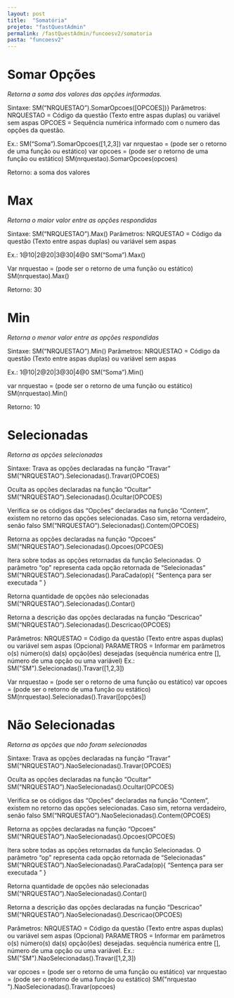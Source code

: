 ```yaml
---
layout: post
title:  "Somatória"
projeto: "fastQuestAdmin"
permalink: /fastQuestAdmin/funcoesv2/somatoria
pasta: "funcoesv2"
---
```


# Somar Opções
*Retorna a soma dos valores das opções informadas.*

Sintaxe: 
SM(“NRQUESTAO”).SomarOpcoes([OPCOES])}
Parâmetros:
NRQUESTAO = Código da questão (Texto entre aspas duplas) ou variável sem aspas
OPCOES = Sequência numérica informado com o numero das opções da questão.

Ex.: 
SM(“Soma”).SomarOpcoes([1,2,3])
var nrquestao = (pode ser o retorno de uma função ou estático)
var opcoes = (pode ser o retorno de uma função ou estático)
SM(nrquestao).SomarOpcoes(opcoes)

Retorno: a soma dos valores

# Max
*Retorna o maior valor entre as opções respondidas*

Sintaxe: 
SM(“NRQUESTAO”).Max()
Parâmetros:
NRQUESTAO = Código da questão (Texto entre aspas duplas) ou variável sem aspas

Ex.: 
1@10|2@20|3@30|4@0
SM(“Soma”).Max()

Var nrquestao = (pode ser o retorno de uma função ou estático)
SM(nrquestao).Max()

Retorno: 30


# Min
*Retorna o menor valor entre as opções respondidas*

Sintaxe: 
SM(“NRQUESTAO”).Min()
Parâmetros:
NRQUESTAO = Código da questão (Texto entre aspas duplas) ou variável sem aspas

Ex.: 
1@10|2@20|3@30|4@0
SM(“Soma”).Min()

var nrquestao = (pode ser o retorno de uma função ou estático)
SM(nrquestao).Min()

Retorno: 10


# Selecionadas
*Retorna as opções selecionadas*

Sintaxe: 
Trava as opções declaradas na função “Travar” 
SM(“NRQUESTAO”).Selecionadas().Travar(OPCOES)

Oculta as opções declaradas na função “Ocultar”
SM(“NRQUESTAO”).Selecionadas().Ocultar(OPCOES)

Verifica se os códigos das “Opções” declaradas na função “Contem”, existem no retorno das opções selecionadas. Caso sim, retorna verdadeiro, senão falso
SM(“NRQUESTAO”).Selecionadas().Contem(OPCOES)

Retorna as opções declaradas na função “Opcoes”
SM(“NRQUESTAO”).Selecionadas().Opcoes(OPCOES)

Itera sobre todas as opções retornadas da função Selecionadas. O parâmetro “op” representa cada opção retornada de “Selecionadas”
SM(“NRQUESTAO”).Selecionadas().ParaCada(op){ 
“Sentença para ser executada ”
}

Retorna quantidade de opções não selecionadas
SM(“NRQUESTAO”).Selecionadas().Contar()

Retorna a descrição das opções declaradas na função “Descricao”
SM(“NRQUESTAO”).Selecionadas().Descricao(OPCOES)

Parâmetros:
NRQUESTAO = Código da questão (Texto entre aspas duplas) ou variável sem aspas
(Opcional) PARAMETROS = Informar em parâmetros o(s) número(s) da(s) opção(ões) desejadas (sequência numérica entre [], número de uma opção ou uma variável)
Ex.:
SM("SM").Selecionadas().Travar([1,2,3])

Var nrquestao = (pode ser o retorno de uma função ou estático)
var opcoes = (pode ser o retorno de uma função ou estático)
SM(nrquestao).Selecionadas().Travar([opções])


# Não Selecionadas
*Retorna as opções que não foram selecionadas*

Sintaxe: 
Trava as opções declaradas na função “Travar” 
SM(“NRQUESTAO”).NaoSelecionadas().Travar(OPCOES)

Oculta as opções declaradas na função “Ocultar”
SM(“NRQUESTAO”).NaoSelecionadas().Ocultar(OPCOES)

Verifica se os códigos das “Opções” declaradas na função “Contem”, existem no retorno das opções selecionadas. Caso sim, retorna verdadeiro, senão falso
SM(“NRQUESTAO”).NaoSelecionadas().Contem(OPCOES)

Retorna as opções declaradas na função “Opcoes”
SM(“NRQUESTAO”).NaoSelecionadas().Opcoes(OPCOES)

Itera sobre todas as opções retornadas da função Selecionadas. O parâmetro “op” representa cada opção retornada de “Selecionadas”
SM(“NRQUESTAO”).NaoSelecionadas().ParaCada(op){ 
“Sentença para ser executada ”
}

Retorna quantidade de opções não selecionadas
SM(“NRQUESTAO”).NaoSelecionadas().Contar()

Retorna a descrição das opções declaradas na função “Descricao”
SM(“NRQUESTAO”).NaoSelecionadas().Descricao(OPCOES)

Parâmetros:
NRQUESTAO = Código da questão (Texto entre aspas duplas) ou variável sem aspas
(Opcional) PARAMETROS = Informar em parâmetros o(s) número(s) da(s) opção(ões) desejadas. sequência numérica entre [], número de uma opção ou uma variável.
Ex.:
SM("SM").NaoSelecionadas().Travar([1,2,3])

var opcoes = (pode ser o retorno de uma função ou estático)
var nrquestao = (pode ser o retorno de uma função ou estático)
SM("nrquestao ").NaoSelecionadas().Travar(opcoes)
